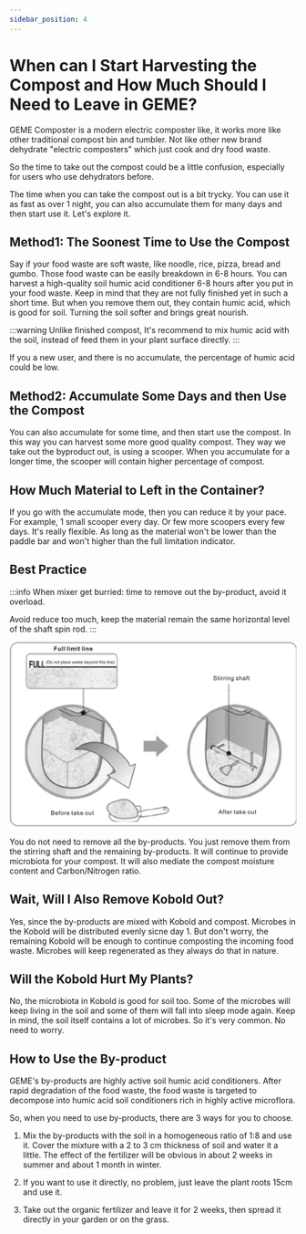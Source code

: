 ```yaml
---
sidebar_position: 4
---
```


# When can I Start Harvesting the Compost and How Much Should I Need to Leave in GEME?
GEME Composter is a modern electric composter like, it works more like other traditional compost bin and tumbler.
Not like other new brand dehydrate "electric composters" which just cook and dry food waste.

So the time to take out the compost could be a little confusion, especially for users who use dehydrators before. 

The time when you can take the compost out is a bit trycky.
You can use it as fast as over 1 night, you can also accumulate them for many days and then start use it. 
Let's explore it. 


## Method1: The Soonest Time to Use the Compost
Say if your food waste are soft waste, like noodle, rice, pizza, bread and gumbo.
Those food waste can be easily breakdown in 6-8 hours. 
You can harvest a high-quality soil humic acid conditioner 6-8 hours after you put in your food waste.
Keep in mind that they are not fully finished yet in such a short time. 
But when you remove them out, they contain humic acid, which is good for soil.
Turning the soil softer and brings great nourish.

:::warning
Unlike finished compost, It's recommend to mix humic acid  with the soil, instead of feed them in your plant surface directly.
:::

If you a new user, and there is no accumulate, the percentage of humic acid could be low.

## Method2: Accumulate Some Days and then Use the Compost
You can also accumulate for some time, and then start use the compost. In this way you can harvest some more good quality compost.
They way we take out the byproduct out, is using a scooper. 
When you accumulate for a longer time, the scooper will contain higher percentage of compost.

## How Much Material to Left in the Container?
If you go with the accumulate mode, then you can reduce it by your pace. For example, 1 small scooper every day.
Or few more scoopers every few days. It's really flexible.
As long as the material won't be lower than the paddle bar and won't higher than the full limitation indicator.

## Best Practice

:::info
When mixer get burried: time to remove out the by-product, avoid it overload.

Avoid reduce too much, keep the material remain the same horizontal level of the shaft spin rod. 
:::

![img.png](img/how-to-remove-by-product.png)

You do not need to remove all the by-products.
You just remove them from the stirring shaft and the remaining by-products.
It will continue to provide microbiota for your compost.
It will also mediate the compost moisture content and Carbon/Nitrogen ratio.


## Wait,  Will I Also Remove Kobold Out?
Yes, since the by-products are mixed with Kobold and compost. 
Microbes in the Kobold will be distributed evenly sicne day 1. 
But don't worry, the remaining Kobold will be enough to continue composting the incoming food waste.
Microbes will keep regenerated as they always do that in nature.

## Will the Kobold Hurt My Plants?
No, the microbiota in Kobold is good for soil too. 
Some of the microbes will keep living in the soil and some of them will fall into sleep mode again.
Keep in mind, the soil itself contains a lot of microbes. So it's very common. No need to worry.

## How to Use the By-product

GEME's by-products are highly active soil humic acid conditioners. 
After rapid degradation of the food waste, the food waste is targeted to decompose into humic acid soil conditioners rich in highly active microflora.

So, when you need to use by-products, there are 3 ways for you to choose.

1. Mix the by-products with the soil in a homogeneous ratio of 1:8 and use it.
Cover the mixture with a 2 to 3 cm thickness of soil and water it a little. 
The effect of the fertilizer will be obvious in about 2 weeks in summer and about 1 month in winter.

2. If you want to use it directly, no problem, just leave the plant roots 15cm and use it.

3. Take out the organic fertilizer and leave it for 2 weeks, then spread it directly in your garden or on the grass.


